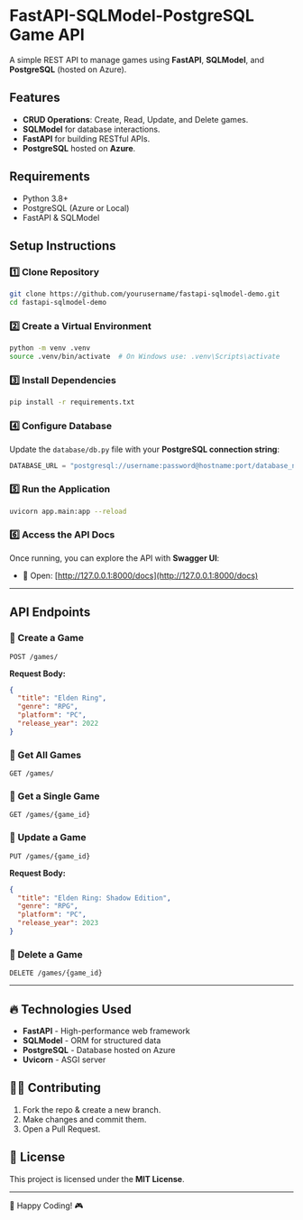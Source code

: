 # FastAPI-SQLModel-PostgreSQL Game API

A simple REST API to manage games using **FastAPI**, **SQLModel**, and **PostgreSQL** (hosted on Azure).

## Features

- **CRUD Operations**: Create, Read, Update, and Delete games.
- **SQLModel** for database interactions.
- **FastAPI** for building RESTful APIs.
- **PostgreSQL** hosted on **Azure**.

## Requirements

- Python 3.8+
- PostgreSQL (Azure or Local)
- FastAPI & SQLModel

## Setup Instructions

### 1️⃣ Clone Repository

```bash
git clone https://github.com/yourusername/fastapi-sqlmodel-demo.git
cd fastapi-sqlmodel-demo
```

### 2️⃣ Create a Virtual Environment

```bash
python -m venv .venv
source .venv/bin/activate  # On Windows use: .venv\Scripts\activate
```

### 3️⃣ Install Dependencies

```bash
pip install -r requirements.txt
```

### 4️⃣ Configure Database

Update the `database/db.py` file with your **PostgreSQL connection string**:

```python
DATABASE_URL = "postgresql://username:password@hostname:port/database_name"
```

### 5️⃣ Run the Application

```bash
uvicorn app.main:app --reload
```

### 6️⃣ Access the API Docs

Once running, you can explore the API with **Swagger UI**:

- 🚀 Open: [http://127.0.0.1:8000/docs](http://127.0.0.1:8000/docs)

---

## API Endpoints

### 📌 Create a Game

```http
POST /games/
```

**Request Body:**

```json
{
  "title": "Elden Ring",
  "genre": "RPG",
  "platform": "PC",
  "release_year": 2022
}
```

### 📌 Get All Games

```http
GET /games/
```

### 📌 Get a Single Game

```http
GET /games/{game_id}
```

### 📌 Update a Game

```http
PUT /games/{game_id}
```

**Request Body:**

```json
{
  "title": "Elden Ring: Shadow Edition",
  "genre": "RPG",
  "platform": "PC",
  "release_year": 2023
}
```

### 📌 Delete a Game

```http
DELETE /games/{game_id}
```

---

## 🔥 Technologies Used

- **FastAPI** - High-performance web framework
- **SQLModel** - ORM for structured data
- **PostgreSQL** - Database hosted on Azure
- **Uvicorn** - ASGI server

## 👨‍💻 Contributing

1. Fork the repo & create a new branch.
2. Make changes and commit them.
3. Open a Pull Request.

## 📜 License

This project is licensed under the **MIT License**.

---

🚀 Happy Coding! 🎮
